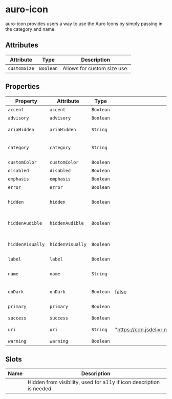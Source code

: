# auro-icon

auro-icon provides users a way to use the Auro Icons by simply passing in the category and name.

## Attributes

| Attribute    | Type      | Description                 |
|--------------|-----------|-----------------------------|
| `customSize` | `Boolean` | Allows for custom size use. |

## Properties

| Property         | Attribute        | Type      | Default                                          | Description                                      |
|------------------|------------------|-----------|--------------------------------------------------|--------------------------------------------------|
| `accent`         | `accent`         | `Boolean` |                                                  | Sets the icon to use the accent style.           |
| `advisory`       | `advisory`       | `Boolean` |                                                  | Sets the icon to use the advisory style.         |
| `ariaHidden`     | `ariaHidden`     | `String`  |                                                  | Set aria-hidden value. Default is `true`. Option is `false`. |
| `category`       | `category`       | `String`  |                                                  | The category of the icon you are looking for. See https://auro.alaskaair.com/icons/usage. |
| `customColor`    | `customColor`    | `Boolean` |                                                  | Removes primary selector.                        |
| `disabled`       | `disabled`       | `Boolean` |                                                  | Sets the icon to use the disabled style.         |
| `emphasis`       | `emphasis`       | `Boolean` |                                                  | Sets the icon to use the emphasis style.         |
| `error`          | `error`          | `Boolean` |                                                  | Sets the icon to use the error style.            |
| `hidden`         | `hidden`         | `Boolean` |                                                  | If present, the component will be hidden both visually and from screen readers |
| `hiddenAudible`  | `hiddenAudible`  | `Boolean` |                                                  | If present, the component will be hidden from screen readers, but seen visually |
| `hiddenVisually` | `hiddenVisually` | `Boolean` |                                                  | If present, the component will be hidden visually, but still read by screen readers |
| `label`          | `label`          | `Boolean` |                                                  | Exposes content in slot as icon label.           |
| `name`           | `name`           | `String`  |                                                  | The name of the icon you are looking for without the file extension. See https://auro.alaskaair.com/icons/usage |
| `onDark`         | `onDark`         | `Boolean` | false                                            | Set value for on-dark version of auro-icon       |
| `primary`        | `primary`        | `Boolean` |                                                  | Sets the icon to use the baseline primary icon style. |
| `success`        | `success`        | `Boolean` |                                                  | Sets the icon to use the success style.          |
| `uri`            | `uri`            | `String`  | "https://cdn.jsdelivr.net/npm/@alaskaairux/icons@latest/dist" | Set the uri for CDN used when fetching icons     |
| `warning`        | `warning`        | `Boolean` |                                                  | Sets the icon to use the warning style.          |

## Slots

| Name | Description                                      |
|------|--------------------------------------------------|
|      | Hidden from visibility, used for a11y if icon description is needed. |
